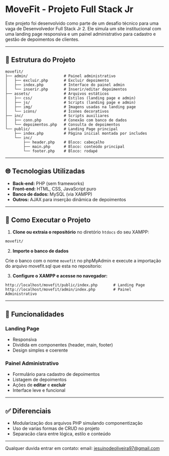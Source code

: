 # MoveFit - Projeto Full Stack Jr

Este projeto foi desenvolvido como parte de um desafio técnico para uma vaga de Desenvolvedor Full Stack Jr 2. Ele simula um site institucional com uma landing page responsiva e um painel administrativo para cadastro e gestão de depoimentos de clientes.

---

## 📂 Estrutura do Projeto

```
movefit/
├── admin/                # Painel administrativo
│   ├── excluir.php       # Excluir depoimento
│   ├── index.php         # Interface do painel admin
│   └── inserir.php       # Inserir/editar depoimentos 
├── assets/               # Arquivos estáticos
│   ├── css/              # Estilos (landing page e admin)
│   ├── js/               # Scripts (landing page e admin)
│   ├── img/              # Imagens usadas na landing page
│   └── icons/            # Ícones decorativos
├── inc/                  # Scripts auxiliares
│   ├── conn.php          # Conexão com banco de dados
│   └── depoimentos.php   # Consulta de depoimentos
└── public/               # Landing Page principal
    ├── index.php         # Página inicial montada por includes
    └── inc/
        ├── header.php    # Bloco: cabeçalho
        ├── main.php      # Bloco: conteúdo principal
        └── footer.php    # Bloco: rodapé
```

---

## 🌐 Tecnologias Utilizadas

- **Back-end:** PHP (sem frameworks)
- **Front-end:** HTML, CSS, JavaScript puro
- **Banco de dados:** MySQL (via XAMPP)
- **Outros:** AJAX para inserção dinâmica de depoimentos

---

## 🔧 Como Executar o Projeto

1. **Clone ou extraia o repositório** no diretório `htdocs` do seu XAMPP:

```bash
movefit/
```

2. **Importe o banco de dados**

Crie o banco com o nome `movefit` no phpMyAdmin e execute a importação do arquivo movefit.sql que esta no repositorio:


3. **Configure o XAMPP e acesse no navegador:**

```
http://localhost/movefit/public/index.php       # Landing Page
http://localhost/movefit/admin/index.php        # Painel Administrativo
```

---

## 📄 Funcionalidades

### Landing Page
- Responsiva
- Dividida em componentes (header, main, footer)
- Design simples e coerente

### Painel Administrativo
- Formulário para cadastro de depoimentos
- Listagem de depoimentos
- Ações de **editar** e **excluir**
- Interface leve e funcional

---

## ✅ Diferenciais

- Modularização dos arquivos PHP simulando componentização
- Uso de varias formas de CRUD no projeto
- Separacão clara entre lógica, estilo e conteúdo

---

Qualquer duvida entrar em contato:
email:  jesuinodeoliveira97@gmail.com

